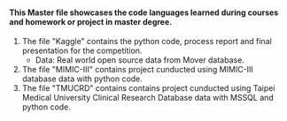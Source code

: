 #### This Master file showcases the code languages learned during courses and homework or project in master degree.

1. The file "Kaggle" contains the python code, process report and final presentation for the competition.
   * Data: Real world open source data from Mover database.
2. The file "MIMIC-III" contains project cunducted using MIMIC-III database data with python code.
3. The file "TMUCRD" contains contains project cunducted using Taipei Medical University Clinical Research Database data with MSSQL and python code.
